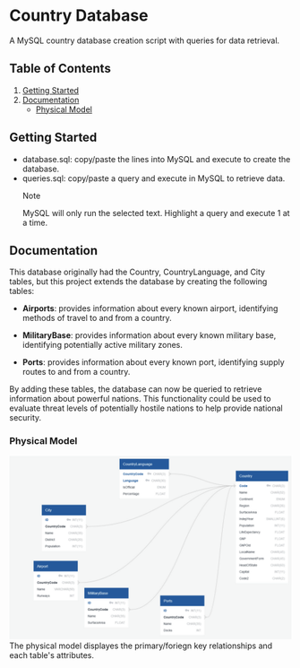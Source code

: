 # Country Database

A MySQL country database creation script with queries for data retrieval.

## Table of Contents

1. [Getting Started](#getting-started)
2. [Documentation](#documentation)
   - [Physical Model](#physical-model)

## Getting Started

- database.sql: copy/paste the lines into MySQL and execute to create the database.
- queries.sql: copy/paste a query and execute in MySQL to retrieve data.
  > [!NOTE]  
  > MySQL will only run the selected text. Highlight a query and execute 1 at a time.

## Documentation

This database originally had the Country, CountryLanguage, and City tables, but this project extends the database by creating the following tables:

- **Airports**: provides information about every known airport, identifying methods of travel to and from a country.

- **MilitaryBase**: provides information about every known military base, identifying potentially active military zones.

- **Ports**: provides information about every known port, identifying supply routes to and from a country.

By adding these tables, the database can now be queried to retrieve information about powerful nations. This functionality could be used to evaluate threat levels of potentially hostile nations to help provide national security.

### Physical Model

<img src="./images/PhysicalModel.png" alt="Physical Model" width="600">
The physical model displayes the primary/foriegn key relationships and each table's attributes.

